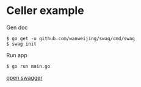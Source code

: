 # Celler example

Gen doc

```console
$ go get -u github.com/wanweijing/swag/cmd/swag
$ swag init
```

Run app

```console
$ go run main.go
```

[open swagger](http://localhost:8080/swagger/index.html)

